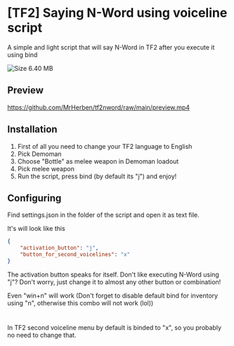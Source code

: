 # [TF2] Saying N-Word using voiceline script

A simple and light script that will say N-Word in TF2 after you execute it using bind


![Size 6.40 MB](https://img.shields.io/badge/Size-6.40MB-green
)

## Preview
https://github.com/MrHerben/tf2nword/raw/main/preview.mp4

## Installation

1. First of all you need to change your TF2 language to English
2. Pick Demoman
3. Choose "Bottle" as melee weapon in Demoman loadout
4. Pick melee weapon
5. Run the script, press bind (by default its "j") and enjoy!
## Configuring

Find settings.json in the folder of the script and open it as text file.

It's will look like this

```json
{
    "activation_button": "j",
    "button_for_second_voicelines": "x"
}
```

The activation button speaks for itself. Don't like executing N-Word using "j"? Don't worry, just change it to almost any other button or combination!

Even "win+n" will work (Don't forget to disable default bind for inventory using "n", otherwise this combo will not work (lol))

#

In TF2 second voiceline menu by default is binded to "x", so you probably no need to change that.
